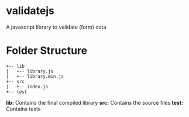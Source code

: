 # validatejs
A javascript library to validate (form) data

# Folder Structure

```
+-- lib
|   +-- library.js
|   +-- library.min.js
+-- src
|   +-- index.js
+-- test
```

**lib:** Contains the final compiled library
**src:** Contains the source files
**test:** Contains tests


